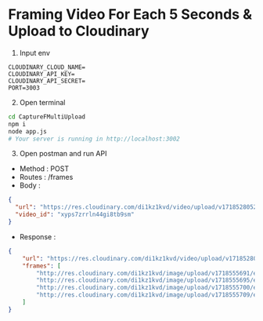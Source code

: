 # Framing Video For Each 5 Seconds & Upload to Cloudinary

1. Input env 
```
CLOUDINARY_CLOUD_NAME=
CLOUDINARY_API_KEY=
CLOUDINARY_API_SECRET=
PORT=3003
```

2. Open terminal 
```bash
cd CaptureFMultiUpload
npm i 
node app.js 
# Your server is running in http://localhost:3002
```

3. Open postman and run API 

- Method : POST 
- Routes : /frames
- Body : 
```json
{
  "url": "https://res.cloudinary.com/di1kz1kvd/video/upload/v1718528052/videos/xyps7zrrln44gi8tb9sm.mp4",
  "video_id": "xyps7zrrln44gi8tb9sm"
}
```
- Response :
```json
{
    "url": "https://res.cloudinary.com/di1kz1kvd/video/upload/v1718528052/videos/xyps7zrrln44gi8tb9sm.mp4",
    "frames": [
        "http://res.cloudinary.com/di1kz1kvd/image/upload/v1718555691/extracted_frames/xyps7zrrln44gi8tb9sm-frame-001.png",
        "http://res.cloudinary.com/di1kz1kvd/image/upload/v1718555695/extracted_frames/xyps7zrrln44gi8tb9sm-frame-002.png",
        "http://res.cloudinary.com/di1kz1kvd/image/upload/v1718555700/extracted_frames/xyps7zrrln44gi8tb9sm-frame-003.png",
        "http://res.cloudinary.com/di1kz1kvd/image/upload/v1718555709/extracted_frames/xyps7zrrln44gi8tb9sm-frame-004.png"
    ]
}
```